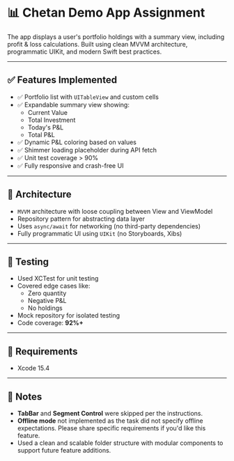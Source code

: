 # 📊 Chetan Demo App Assignment

The app displays a user's portfolio holdings with a summary view, including profit & loss calculations. Built using clean MVVM architecture, programmatic UIKit, and modern Swift best practices.

---

## ✅ Features Implemented

- ✅ Portfolio list with `UITableView` and custom cells
- ✅ Expandable summary view showing:
  - Current Value
  - Total Investment
  - Today's P&L
  - Total P&L
- ✅ Dynamic P&L coloring based on values
- ✅ Shimmer loading placeholder during API fetch
- ✅ Unit test coverage > 90%
- ✅ Fully responsive and crash-free UI

---

## 🧠 Architecture

- `MVVM` architecture with loose coupling between View and ViewModel
- Repository pattern for abstracting data layer
- Uses `async/await` for networking (no third-party dependencies)
- Fully programmatic UI using `UIKit` (no Storyboards, Xibs)

---

## 🧪 Testing

- Used XCTest for unit testing
- Covered edge cases like:
  - Zero quantity
  - Negative P&L
  - No holdings
- Mock repository for isolated testing
- Code coverage: **92%+**  

---

## 📲 Requirements

- Xcode 15.4

---

## 📌 Notes

- **TabBar** and **Segment Control** were skipped per the instructions.
- **Offline mode** not implemented as the task did not specify offline expectations. Please share specific requirements if you'd like this feature.
- Used a clean and scalable folder structure with modular components to support future feature additions.
